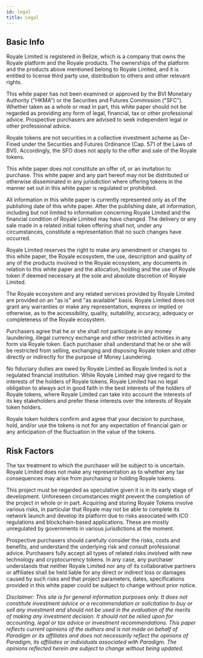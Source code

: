 ```yaml
---
id: legal 
title: Legal
---  
```


## Basic Info

Royale Limited is registered in Belize, which is a company that owns the Royale platform and the Royale products. The ownerships of the platform and the products above mentioned belong to Royale Limited, and it is entitled to license third party use, distribution to others and other relevant rights.

This white paper has not been examined or approved by the BVI Monetary Authority (&quot;HKMA&quot;) or the Securities and Futures Commission (&quot;SFC&quot;). Whether taken as a whole or read in part, this white paper should not be regarded as providing any form of legal, financial, tax or other professional advice. Prospective purchasers are advised to seek independent legal or other professional advice.

Royale tokens are not securities in a collective investment scheme as De-Fined under the Securities and Futures Ordinance (Cap. 571 of the Laws of BVI). Accordingly, the SFO does not apply to the offer and sale of the Royale tokens.

This white paper does not constitute an offer of, or an invitation to purchase. This white paper and any part hereof may not be distributed or otherwise disseminated in any jurisdiction where offering tokens in the manner set out in this white paper is regulated or prohibited.

All information in this white paper is currently represented only as of the publishing date of this white paper. After the publishing date, all information, including but not limited to information concerning Royale Limited and the financial condition of Royale Limited may have changed. The delivery or any sale made in a related initial token offering shall not, under any circumstances, constitute a representation that no such changes have occurred.

Royale Limited reserves the right to make any amendment or changes to this white paper, the Royale ecosystem, the use, description and quality of any of the products involved in the Royale ecosystem, any documents in relation to this white paper and the allocation, holding and the use of Royale token if deemed necessary at the sole and absolute discretion of Royale Limited.

The Royale ecosystem and any related services provided by Royale Limited are provided on an &quot;as is&quot; and &quot;as available&quot; basis. Royale Limited does not grant any warranties or make any representation, express or implied or otherwise, as to the accessibility, quality, suitability, accuracy, adequacy or completeness of the Royale ecosystem.

Purchasers agree that he or she shall not participate in any money laundering, illegal currency exchange and other restricted activities in any form via Royale token. Each purchaser shall understand that he or she will be restricted from selling, exchanging and disposing Royale token and other directly or indirectly for the purpose of Money Laundering.

No fiduciary duties are owed by Royale Limited as Royale limited is not a regulated financial institution. While Royale Limited may give regard to the interests of the holders of Royale tokens, Royale Limited has no legal obligation to always act in good faith in the best interests of the holders of Royale tokens, where Royale Limited can take into account the interests of its key stakeholders and prefer these interests over the interests of Royale token holders.

Royale token holders confirm and agree that your decision to purchase, hold, and/or use the tokens is not for any expectation of financial gain or any anticipation of the fluctuation in the value of the tokens.


## Risk Factors

The tax treatment to which the purchaser will be subject to is uncertain. Royale Limited does not make any representation as to whether any tax consequences may arise from purchasing or holding Royale tokens.

This project must be regarded as speculative given it is in its early stage of development. Unforeseen circumstances might prevent the completion of the project in whole or in part. Acquiring and storing Royale Tokens involve various risks, in particular that Royale may not be able to complete its network launch and develop its platform due to risks associated with ICO regulations and blockchain-based applications. These are mostly unregulated by governments in various jurisdictions at the moment.

Prospective purchasers should carefully consider the risks, costs and benefits, and understand the underlying risk and consult professional advice. Purchasers fully accept all types of related risks involved with new technology and cryptocurrency tokens. In any case, any purchaser understands that neither Royale Limited nor any of its collaborative partners or affiliates shall be held liable for any direct or indirect loss or damages caused by such risks and that project parameters, dates, specifications provided in this white paper could be subject to change without prior notice.

_Disclaimer: This site is for general information purposes only. It does not constitute investment advice or a recommendation or solicitation to buy or sell any investment and should not be used in the evaluation of the merits of making any investment decision. It should not be relied upon for accounting, legal or tax advice or investment recommendations. This paper reflects current opinions of the authors and is not made on behalf of Paradigm or its affiliates and does not necessarily reflect the opinions of Paradigm, its affiliates or individuals associated with Paradigm. The opinions reflected herein are subject to change without being updated._

